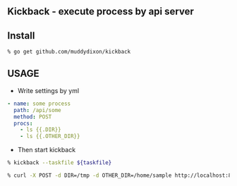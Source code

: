 Kickback - execute process by api server
----

## Install

```zsh
% go get github.com/muddydixon/kickback
```

## USAGE

* Write settings by yml

```yml
- name: some process
  path: /api/some
  method: POST
  procs:
    - ls {{.DIR}}
    - ls {{.OTHER_DIR}}
```

* Then start kickback

```zsh
% kickback --taskfile ${taskfile}
```

```zsh
% curl -X POST -d DIR=/tmp -d OTHER_DIR=/home/sample http://localhost:8080/api/some
```

